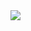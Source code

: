<img src="https://user-images.githubusercontent.com/73075252/180476261-581449b5-ec03-4967-b2e0-b6ff168b89ff.gif">

